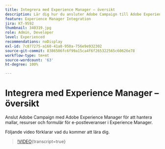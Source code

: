 ```yaml
---
title: Integrera med Experience Manager – översikt
description: Lär dig hur du ansluter Adobe Campaign till Adobe Experience Manager för att hantera mallar, resurser och formulär för e-postleveranser i Experience Manager.
feature: Experience Manager Integration
jira: KT-9592
thumbnail: 340319.jpg
role: Admin, Developer
level: Experienced
recommendations: noDisplay
exl-id: 7c877275-a160-41a8-950a-756e9e932302
source-git-commit: 8386506fc6f99a15ca4f6f265322565c60626e78
workflow-type: tm+mt
source-wordcount: '63'
ht-degree: 100%

---
```


# Integrera med Experience Manager – översikt

Anslut Adobe Campaign med Adobe Experience Manager för att hantera mallar, resurser och formulär för e-postleveranser i Experience Manager.

Följande video förklarar vad du kommer att lära dig.

>[!VIDEO](https://video.tv.adobe.com/v/340319?quality=12&learn=on){transcript=true}

